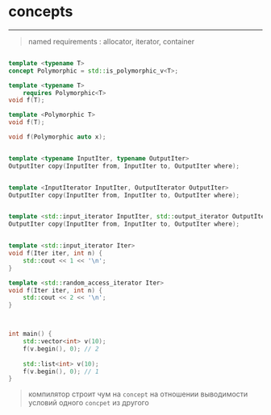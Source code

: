 # concepts
***
> named requirements : allocator, iterator, container
>
```c++

template <typename T>
concept Polymorphic = std::is_polymorphic_v<T>;

template <typename T>
    requires Polymorphic<T>
void f(T);

template <Polymorphic T>
void f(T);

void f(Polymorphic auto x);


template <typename InputIter, typename OutputIter>
OutputIter copy(InputIter from, InputIter to, OutputIter where);


template <InputIterator InputIter, OutputIterator OutputIter>
OutputIter copy(InputIter from, InputIter to, OutputIter where);


template <std::input_iterator InputIter, std::output_iterator OutputIter>
OutputIter copy(InputIter from, InputIter to, OutputIter where);


template <std::input_iterator Iter>
void f(Iter iter, int n) {
    std::cout << 1 << '\n';
}

template <std::random_access_iterator Iter>
void f(Iter iter, int n) {
    std::cout << 2 << '\n';
}



int main() {
    std::vector<int> v(10);
    f(v.begin(), 0); // 2
    
    std::list<int> v(10);
    f(v.begin(), 0); // 1
}
```

> компилятор строит чум на ``concept`` на отношении выводимости условий одного ``concpet`` из другого